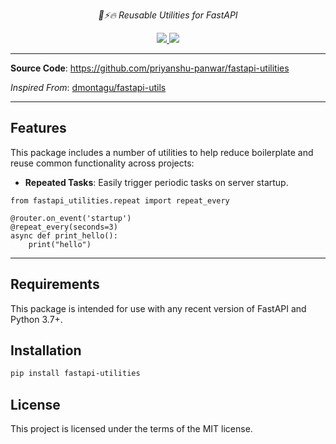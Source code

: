 <p align="center">
    <em>🎨⚡️🔥 Reusable Utilities for FastAPI</em>
</p>
<p align="center">
<a href="https://github.com/priyanshu-panwar/fastapi-utilities/actions/workflows/build.yaml" > 
 <img src="https://github.com/priyanshu-panwar/fastapi-utilities/actions/workflows/build.yaml/badge.svg"/> 
 </a>
<a href="https://codecov.io/gh/priyanshu-panwar/fastapi-utilities" > 
 <img src="https://codecov.io/gh/priyanshu-panwar/fastapi-utilities/graph/badge.svg?token=8ACG93WM6I"/> 
 </a>

</p>

---

**Source Code**: <a href="https://github.com/priyanshu-panwar/fastapi-utilities" target="_blank">https://github.com/priyanshu-panwar/fastapi-utilities</a>

*Inspired From*: <a href="https://github.com/dmontagu/fastapi-utils" target="_blank">dmontagu/fastapi-utils</a>

---

## Features

This package includes a number of utilities to help reduce boilerplate and reuse common functionality across projects:

* **Repeated Tasks**: Easily trigger periodic tasks on server startup.
```
from fastapi_utilities.repeat import repeat_every

@router.on_event('startup')
@repeat_every(seconds=3)
async def print_hello():
    print("hello")
```

---

## Requirements

This package is intended for use with any recent version of FastAPI and Python 3.7+.

## Installation

```bash
pip install fastapi-utilities
```

## License

This project is licensed under the terms of the MIT license.
